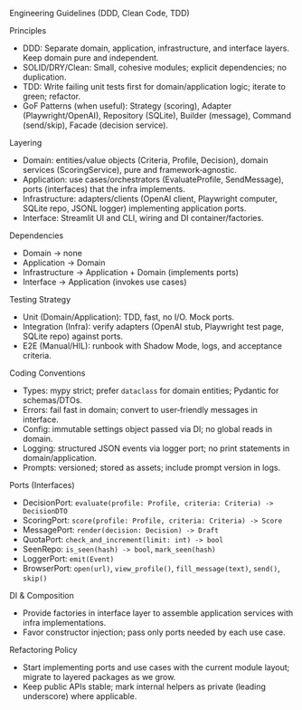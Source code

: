 Engineering Guidelines (DDD, Clean Code, TDD)

Principles
- DDD: Separate domain, application, infrastructure, and interface layers. Keep domain pure and independent.
- SOLID/DRY/Clean: Small, cohesive modules; explicit dependencies; no duplication.
- TDD: Write failing unit tests first for domain/application logic; iterate to green; refactor.
- GoF Patterns (when useful): Strategy (scoring), Adapter (Playwright/OpenAI), Repository (SQLite), Builder (message), Command (send/skip), Facade (decision service).

Layering
- Domain: entities/value objects (Criteria, Profile, Decision), domain services (ScoringService), pure and framework‑agnostic.
- Application: use cases/orchestrators (EvaluateProfile, SendMessage), ports (interfaces) that the infra implements.
- Infrastructure: adapters/clients (OpenAI client, Playwright computer, SQLite repo, JSONL logger) implementing application ports.
- Interface: Streamlit UI and CLI, wiring and DI container/factories.

Dependencies
- Domain → none
- Application → Domain
- Infrastructure → Application + Domain (implements ports)
- Interface → Application (invokes use cases)

Testing Strategy
- Unit (Domain/Application): TDD, fast, no I/O. Mock ports.
- Integration (Infra): verify adapters (OpenAI stub, Playwright test page, SQLite repo) against ports.
- E2E (Manual/HIL): runbook with Shadow Mode, logs, and acceptance criteria.

Coding Conventions
- Types: mypy strict; prefer `dataclass` for domain entities; Pydantic for schemas/DTOs.
- Errors: fail fast in domain; convert to user‑friendly messages in interface.
- Config: immutable settings object passed via DI; no global reads in domain.
- Logging: structured JSON events via logger port; no print statements in domain/application.
- Prompts: versioned; stored as assets; include prompt version in logs.

Ports (Interfaces)
- DecisionPort: `evaluate(profile: Profile, criteria: Criteria) -> DecisionDTO`
- ScoringPort: `score(profile: Profile, criteria: Criteria) -> Score`
- MessagePort: `render(decision: Decision) -> Draft`
- QuotaPort: `check_and_increment(limit: int) -> bool`
- SeenRepo: `is_seen(hash) -> bool`, `mark_seen(hash)`
- LoggerPort: `emit(Event)`
- BrowserPort: `open(url)`, `view_profile()`, `fill_message(text)`, `send()`, `skip()`

DI & Composition
- Provide factories in interface layer to assemble application services with infra implementations.
- Favor constructor injection; pass only ports needed by each use case.

Refactoring Policy
- Start implementing ports and use cases with the current module layout; migrate to layered packages as we grow.
- Keep public APIs stable; mark internal helpers as private (leading underscore) where applicable.

